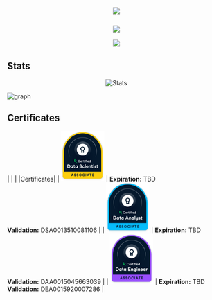 <!-- ### Hi there 👋   -->
<!-- ![garfield-hi-there](https://user-images.githubusercontent.com/101977910/208351738-242e2d1a-5147-4d04-8760-f51731bbdba5.gif) -->

<h1 align="center">
  <a href="https://git.io/typing-svg">
    <img src="https://readme-typing-svg.herokuapp.com/?lines=Hello,+There!+👋;Been+waiting+for+you😉&center=true&size=28">
  </a>
</h1>

<p align="center">
  <a href="https://github.com/DenverCoder1/readme-typing-svg">
    <img src="https://readme-typing-svg.demolab.com/?lines=This%20is%20Wat%20✌&center=true&color=f75c7e&size=22" />
  </a>
</p>

<p align="center">
<a href="https://github.com/anuraghazra/github-readme-stats" title="Go to Source" >
  <img height=195 src="https://github-readme-stats.vercel.app/api/top-langs/?username=aint-vscp&title_color=61dafb&text_color=ffffff&icon_color=61dafb&bg_color=20232a&langs_count=10&layout=compact&border_color=61dafb&hide_border=true" />
</a>
</p>

## Stats

<p align="center">
  <img src="https://github-readme-streak-stats.herokuapp.com/?user=aint-vscp&theme=react&border=61dafb&hide_border=true" alt="Stats">
</p>

![graph](https://github-readme-activity-graph.vercel.app/graph?username=aint-vscp&theme=react-dark&bg_color=20232a&line=f75c7e&hide_border=true)

## Certificates

| | |
|Certificates|
| <img src="./data_scientist_associate_banner.svg" width="100"> | **Expiration:** TBD <br> **Validation:** DSA0013510081106 |
| <img src="./data_analyst_associate_badge.svg" width="100"> | **Expiration:** TBD <br> **Validation:** DAA0015045663039 |
| <img src="./data_engineer_associate_badge.svg" width="100"> | **Expiration:** TBD <br> **Validation:** DEA0015920007286 |

<!--
**aint-vscp/aint-vscp** is a ✨ _special_ ✨ repository because its `README.md` (this file) appears on your GitHub profile.

Here are some ideas to get you started:

- 🔭 I’m currently working on ...
- 🌱 I’m currently learning ...
- 👯 I’m looking to collaborate on ...
- 🤔 I’m looking for help with ...
- 💬 Ask me about ...
- 📫 How to reach me: ...
- 😄 Pronouns: ...
- ⚡ Fun fact: ...
-->

<!-- [![Top Langs](https://github-readme-stats.vercel.app/api/top-langs/?username=aint-vscp&langs_count=10&layout=compact&theme=dark)](https://github.com/anuraghazra/github-readme-stats)
[![Top Langs](https://github-readme-stats.vercel.app/api/top-langs/?username=aint-vscp&langs_count=10&layout=compact&theme=radical)](https://github.com/anuraghazra/github-readme-stats)
[![Top Langs](https://github-readme-stats.vercel.app/api/top-langs/?username=aint-vscp&langs_count=10&layout=compact&theme=merko)](https://github.com/anuraghazra/github-readme-stats)
[![Top Langs](https://github-readme-stats.vercel.app/api/top-langs/?username=aint-vscp&langs_count=10&layout=compact&theme=gruvbox)](https://github.com/anuraghazra/github-readme-stats)
[![Top Langs](https://github-readme-stats.vercel.app/api/top-langs/?username=aint-vscp&langs_count=10&layout=compact&theme=tokyonight)](https://github.com/anuraghazra/github-readme-stats)
[![Top Langs](https://github-readme-stats.vercel.app/api/top-langs/?username=aint-vscp&langs_count=10&layout=compact&theme=onedark)](https://github.com/anuraghazra/github-readme-stats)
[![Top Langs](https://github-readme-stats.vercel.app/api/top-langs/?username=aint-vscp&langs_count=10&layout=compact&theme=cobalt)](https://github.com/anuraghazra/github-readme-stats)
[![Top Langs](https://github-readme-stats.vercel.app/api/top-langs/?username=aint-vscp&langs_count=10&layout=compact&theme=synthwave)](https://github.com/anuraghazra/github-readme-stats)
[![Top Langs](https://github-readme-stats.vercel.app/api/top-langs/?username=aint-vscp&langs_count=10&layout=compact&theme=dracula)](https://github.com/anuraghazra/github-readme-stats)
[![Top Langs](https://github-readme-stats.vercel.app/api/top-langs/?username=aint-vscp&langs_count=10&layout=compact&theme=highcontrast)](https://github.com/anuraghazra/github-readme-stats) -->
